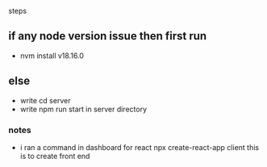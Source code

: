 steps

## if any node version issue then first run

- nvm install v18.16.0

## else

- write cd server
- write npm run start in server directory

### notes

- i ran a command in dashboard for react npx create-react-app client this is to create front end 

